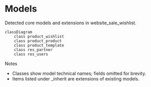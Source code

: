 # Models

Detected core models and extensions in website_sale_wishlist.

```mermaid
classDiagram
    class product_wishlist
    class product_product
    class product_template
    class res_partner
    class res_users
```

Notes
- Classes show model technical names; fields omitted for brevity.
- Items listed under _inherit are extensions of existing models.
